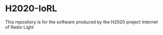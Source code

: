 # H2020-IoRL
This repository is for the software produced by the H2020 project Internet of Radio Light
